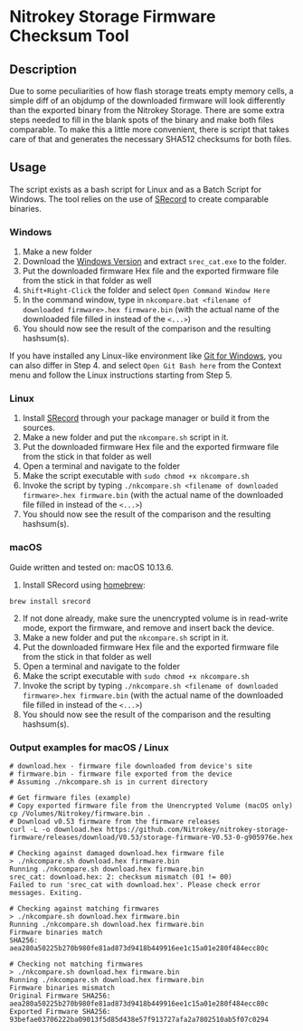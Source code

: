 # Nitrokey Storage Firmware Checksum Tool

## Description
Due to some peculiarities of how flash storage treats empty memory cells, a simple diff of an objdump of the downloaded firmware will look differently than the exported binary from the Nitrokey Storage. There are some extra steps needed to fill in the blank spots of the binary and make both files comparable. To make this a little more convenient, there is script that takes care of that and generates the necessary SHA512 checksums for both files.

## Usage
The script exists as a bash script for Linux and as a Batch Script for Windows. The tool relies on the use of [SRecord] to create comparable binaries.

### Windows
1. Make a new folder
2. Download the [Windows Version] and extract `srec_cat.exe` to the folder.
3. Put the downloaded firmware Hex file and the exported firmware file from the stick in that folder as well
4. `Shift+Right-Click` the folder and select `Open Command Window Here`
5. In the command window, type in `nkcompare.bat <filename of downloaded firmware>.hex firmware.bin` (with the actual name of the downloaded file filled in instead of the `<...>`)
6. You should now see the result of the comparison and the resulting hashsum(s).

If you have installed any Linux-like environment like [Git for Windows], you can also differ in Step 4. and select `Open Git Bash here` from the Context menu and follow the Linux instructions starting from Step 5.

### Linux
1. Install [SRecord] through your package manager or build it from the sources.
2. Make a new folder and put the `nkcompare.sh` script in it.
3. Put the downloaded firmware Hex file and the exported firmware file from the stick in that folder as well
4. Open a terminal and navigate to the folder
5. Make the script executable with `sudo chmod +x nkcompare.sh`
6. Invoke the script by typing `./nkcompare.sh <filename of downloaded firmware>.hex firmware.bin` (with the actual name of the downloaded file filled in instead of the `<...>`)
7. You should now see the result of the comparison and the resulting hashsum(s).

### macOS
Guide written and tested on: macOS 10.13.6.

1. Install SRecord using [homebrew]:
```
brew install srecord
```
2. If not done already, make sure the unencrypted volume is in read-write mode, export the firmware, and remove and insert back the device.
2. Make a new folder and put the `nkcompare.sh` script in it.
3. Put the downloaded firmware Hex file and the exported firmware file from the stick in that folder as well
4. Open a terminal and navigate to the folder
5. Make the script executable with `sudo chmod +x nkcompare.sh`
6. Invoke the script by typing `./nkcompare.sh <filename of downloaded firmware>.hex firmware.bin` (with the actual name of the downloaded file filled in instead of the `<...>`)
7. You should now see the result of the comparison and the resulting hashsum(s).

### Output examples for macOS / Linux
```
# download.hex - firmware file downloaded from device's site
# firmware.bin - firmware file exported from the device
# Assuming ./nkcompare.sh is in current directory

# Get firmware files (example)
# Copy exported firmware file from the Unencrypted Volume (macOS only)
cp /Volumes/Nitrokey/firmware.bin .
# Download v0.53 firmware from the firmware releases
curl -L -o download.hex https://github.com/Nitrokey/nitrokey-storage-firmware/releases/download/V0.53/storage-firmware-V0.53-0-g905976e.hex

# Checking against damaged download.hex firmware file
> ./nkcompare.sh download.hex firmware.bin
Running ./nkcompare.sh download.hex firmware.bin
srec_cat: download.hex: 2: checksum mismatch (01 != 00)
Failed to run 'srec_cat with download.hex'. Please check error messages. Exiting.

# Checking against matching firmwares
> ./nkcompare.sh download.hex firmware.bin
Running ./nkcompare.sh download.hex firmware.bin
Firmware binaries match
SHA256: aea280a50225b270b980fe81ad873d9418b449916ee1c15a01e280f484ecc80c

# Checking not matching firmwares
> ./nkcompare.sh download.hex firmware.bin
Running ./nkcompare.sh download.hex firmware.bin
Firmware binaries mismatch
Original Firmware SHA256: aea280a50225b270b980fe81ad873d9418b449916ee1c15a01e280f484ecc80c
Exported Firmware SHA256: 93befae03706222ba09013f5d85d438e57f913727afa2a7802510ab5f07c0294

```

[SRecord]: http://srecord.sourceforge.net/
[Windows Version]: https://sourceforge.net/projects/srecord/files/srecord-win32/
[Git for Windows]: https://git-scm.com/download/win
[homebrew]: https://brew.sh/
